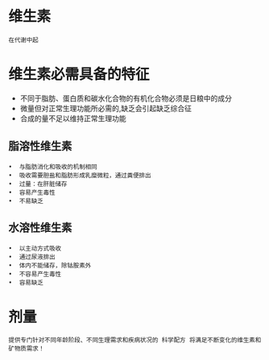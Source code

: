 # 维生素
	在代谢中起
# 维生素必需具备的特征
- 不同于脂肪、蛋白质和碳水化合物的有机化合物必须是日粮中的成分
- 微量但对正常生理功能所必需的,缺乏会引起缺乏综合征
- 合成的量不足以维持正常生理功能
## 脂溶性维生素
	•  与脂肪消化和吸收的机制相同
	•  吸收需要胆盐和脂肪形成乳糜微粒，通过粪便排出
	•  过量：在肝脏储存
	•  容易产生毒性
	•  不易缺乏
## 水溶性维生素
	•  以主动方式吸收
	•  通过尿液排出
	•  体内不能储存，除钴胺素外
	•  不容易产生毒性
	•  容易缺乏
# 剂量
	提供专门针对不同年龄阶段、不同生理需求和疾病状况的 科学配方 将满足不断变化的维生素和矿物质需求！